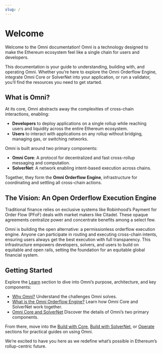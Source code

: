 ```yaml
---
slug: /
---
```



# Welcome

Welcome to the Omni documentation! Omni is a technology designed to make the Ethereum ecosystem feel like a single chain for users and developers.

This documentation is your guide to understanding, building with, and operating Omni. Whether you’re here to explore the Omni Orderflow Engine, integrate Omni Core or SolverNet into your application, or run a validator, you’ll find the resources you need to get started.

## What is Omni?

At its core, Omni abstracts away the complexities of cross-chain interactions, enabling:

- **Developers** to deploy applications on a single rollup while reaching users and liquidity across the entire Ethereum ecosystem.
- **Users** to interact with applications on any rollup without bridging, managing gas, or switching networks.

Omni is built around two primary components:

- **Omni Core**: A protocol for decentralized and fast cross-rollup messaging and computation.
- **SolverNet**: A network enabling intent-based execution across chains.

Together, they form the **Omni Orderflow Engine**, infrastructure for coordinating and settling all cross-chain actions.

## The Vision: An Open Orderflow Execution Engine

Traditional finance relies on exclusive systems like Robinhood’s Payment for Order Flow (PFoF) deals with market makers like Citadel. These opaque agreements centralize power and concentrate benefits among a select few.

Omni is building the open alternative: a permissionless orderflow execution engine. Anyone can participate in routing and executing cross-chain intents, ensuring users always get the best execution with full transparency. This infrastructure empowers developers, solvers, and users to build on equitable and open rails, setting the foundation for an equitable global financial system.

## Getting Started

Explore the [Learn](/learn/why) section to dive into Omni’s purpose, architecture, and key components:

- [Why Omni?](/learn/why) Understand the challenges Omni solves.
- [What is the Omni Orderflow Engine?](/learn/what) Learn how Omni Core and SolverNet work together.
- [Omni Core and SolverNet](/learn/core) Discover the details of Omni’s two primary components.

From there, move into the [Build with Core](/core/start), [Build with SolverNet](/solvernet/intro), or [Operate](/operate/run-full-node) sections for practical guides on using Omni.

We’re excited to have you here as we redefine what’s possible in Ethereum’s rollup-centric future.
